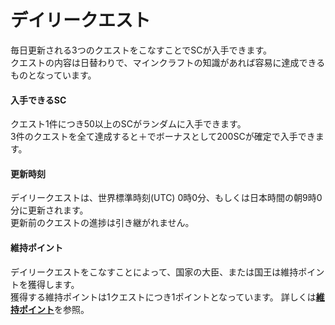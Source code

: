 # デイリークエスト
毎日更新される3つのクエストをこなすことでSCが入手できます。  
クエストの内容は日替わりで、マインクラフトの知識があれば容易に達成できるものとなっています。  

#### 入手できるSC  

クエスト1件につき50以上のSCがランダムに入手できます。  
3件のクエストを全て達成すると＋でボーナスとして200SCが確定で入手できます。

#### 更新時刻  

デイリークエストは、世界標準時刻(UTC) 0時0分、もしくは日本時間の朝9時0分に更新されます。  
更新前のクエストの進捗は引き継がれません。

#### 維持ポイント  

デイリークエストをこなすことによって、国家の大臣、または国王は維持ポイントを獲得します。  
獲得する維持ポイントは1クエストにつき1ポイントとなっています。
詳しくは[**維持ポイント**](/guide/point)を参照。
